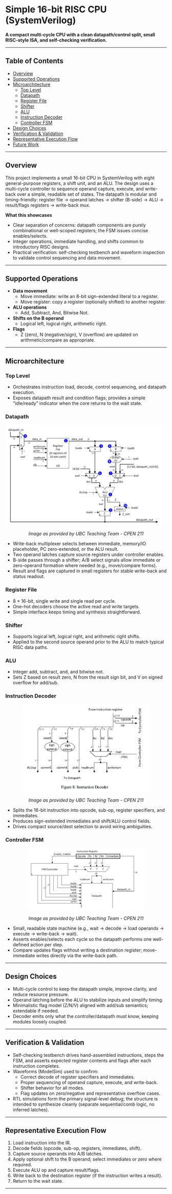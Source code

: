 # Simple 16-bit RISC CPU (SystemVerilog)

**A compact multi-cycle CPU with a clean datapath/control split, small RISC-style ISA, and self-checking verification.**

---

## Table of Contents
- [Overview](#overview)
- [Supported Operations](#supported-operations)
- [Microarchitecture](#microarchitecture)
  - [Top Level](#top-level)
  - [Datapath](#datapath)
  - [Register File](#register-file)
  - [Shifter](#shifter)
  - [ALU](#alu)
  - [Instruction Decoder](#instruction-decoder)
  - [Controller FSM](#controller-fsm)
- [Design Choices](#design-choices)
- [Verification & Validation](#verification--validation)
- [Representative Execution Flow](#representative-execution-flow)
- [Future Work](#future-work)

---

## Overview
This project implements a small 16-bit CPU in SystemVerilog with eight general-purpose registers, a shift unit, and an ALU. The design uses a multi-cycle controller to sequence operand capture, execute, and write-back over a simple, readable set of states. The datapath is modular and timing-friendly: register file → operand latches → shifter (B-side) → ALU → result/flags registers → write-back mux.

**What this showcases**
- Clear separation of concerns: datapath components are purely combinational or well-scoped registers; the FSM issues concise enables/selects.
- Integer operations, immediate handling, and shifts common to introductory RISC designs.
- Practical verification: self-checking testbench and waveform inspection to validate control sequencing and data movement.

---

## Supported Operations
- **Data movement**  
  - Move immediate: write an 8-bit sign-extended literal to a register.  
  - Move register: copy a register (optionally shifted) to another register.
- **ALU operations**  
  - Add, Subtract, And, Bitwise Not.
- **Shifts on the B operand**  
  - Logical left, logical right, arithmetic right.
- **Flags**
  - Z (zero), N (negative/sign), V (overflow) are updated on arithmetic/compare as appropriate.

---

## Microarchitecture

### Top Level
- Orchestrates instruction load, decode, control sequencing, and datapath execution.
- Exposes datapath result and condition flags; provides a simple “idle/ready” indicator when the core returns to the wait state.

### Datapath
<p align="center">
    <img src = "datapath.png" />
</p>
<p align="center"><em>Image as provided by UBC Teaching Team - CPEN 211</em></p>

- Write-back multiplexer selects between immediate, memory/IO placeholder, PC zero-extended, or the ALU result.
- Two operand latches capture source registers under controller enables.
- B-side passes through a shifter; A/B select signals allow immediate or zero-operand formation where needed (e.g., move/compare forms).
- Result and flags are captured in small registers for stable write-back and status readout.

### Register File
- 8 × 16-bit, single write and single read per cycle.
- One-hot decoders choose the active read and write targets.
- Simple interface keeps timing and synthesis straightforward.

### Shifter
- Supports logical left, logical right, and arithmetic right shifts.
- Applied to the second source operand prior to the ALU to match typical RISC data paths.

### ALU
- Integer add, subtract, and, and bitwise not.
- Sets Z based on result zero, N from the result sign bit, and V on signed overflow for add/sub.

### Instruction Decoder
<p align="center">
    <img src = "decoder.png" />
</p>
<p align="center"><em>Image as provided by UBC Teaching Team - CPEN 211</em></p>

- Splits the 16-bit instruction into opcode, sub-op, register specifiers, and immediates.
- Produces sign-extended immediates and shift/ALU control fields.
- Drives compact source/dest selection to avoid wiring ambiguities.

### Controller FSM
<p align="center">
    <img src = "FSM.png" />
</p>
<p align="center"><em>Image as provided by UBC Teaching Team - CPEN 211</em></p>

- Small, readable state machine (e.g., wait → decode → load operands → execute → write-back → wait).
- Asserts enables/selects each cycle so the datapath performs one well-defined action per step.
- Compare updates flags without writing a destination register; move-immediate writes directly via the write-back path.

---

## Design Choices
- Multi-cycle control to keep the datapath simple, improve clarity, and reduce resource pressure.
- Operand latching before the ALU to stabilize inputs and simplify timing.
- Minimalistic flag model (Z/N/V) aligned with add/sub semantics; extendable if needed.
- Decoder emits only what the controller/datapath must know, keeping modules loosely coupled.

---

## Verification & Validation
- Self-checking testbench drives hand-assembled instructions, steps the FSM, and asserts expected register contents and flags after each instruction completes.
- Waveforms (ModelSim) used to confirm:
  - Correct decode of register specifiers and immediates.
  - Proper sequencing of operand capture, execute, and write-back.
  - Shifter behavior for all modes.
  - Flag updates on zero/negative and representative overflow cases.
- RTL simulations form the primary signal-level debug; the structure is intended to synthesize cleanly (separate sequential/comb logic, no inferred latches).

---

## Representative Execution Flow
1. Load instruction into the IR.
2. Decode fields (opcode, sub-op, registers, immediates, shift).
3. Capture source operands into A/B latches.
4. Apply optional shift to the B operand; select immediates or zero where required.
5. Execute ALU op and capture result/flags.
6. Write back to the destination register (if the instruction writes a result).
7. Return to the wait state.

---
